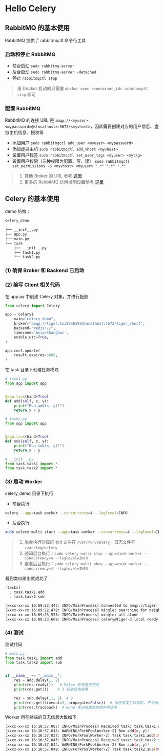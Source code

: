 # Hello Celery

## RabbitMQ 的基本使用

RabbitMQ 提供了 rabbitmqctl 命令行工具

### 启动和停止 RabbitMQ

- 前台启动 `sudo rabbitmq-server`
- 后台启动 `sudo rabbitmq-server -detached`
- 停止 `rabbitmqctl stop`

> 用 Docker 启动的只需要 `docker exec <conrainer_id> rabbitmqctl stop` 即可

### 配置 RabbitMQ

RabbitMQ 的连接 URL 是 `amqp://<myuser>:<mypassword>@<localhost>:5672/<myvhost>`，因此需要创建对应的用户信息、虚拟主机信息、授权等

- 添加用户 `sudo rabbitmqctl add_user <myuser> <mypassword>`
- 添加虚拟主机 `sudo rabbitmqctl add_vhost <myvhost>`
- 设置用户标签 `sudo rabbitmqctl set_user_tags <myuser> <mytag>`
- 设置用户权限（三种权限为配置、写、读） `sudo rabbitmqctl set_permissions -p <myvhost> <myuser> ".*" ".*" ".*"`

> 1. 其他 Broker 的 URL 参考 [这里](https://kombu.readthedocs.io/en/latest/userguide/connections.html#urls)
> 2. 更多的 RabbitMQ 访问控制设置参考 [这里](https://www.rabbitmq.com/admin-guide.html#access-control)

## Celery 的基本使用

demo 结构：

```BASH
celery_demo
.
├── __init__.py
├── app.py
├── main.py
└── task
    ├── __init__.py
    ├── task1.py
    └── task2.py
```

### (1) 确保 Broker 和 Backend 已启动

### (2) 编写 Client 相关代码

在 app.py 中创建 Celery 对象，并进行配置

```python
from celery import Celery

app = Celery(
    main="celery_demo",
    broker="amqp://tiger:hzz2956195@localhost:5672/tiger_vhost",
    backend="redis://",
    timezone='Asia/Shanghai',
    enable_utc=True,
)

app.conf.update(
    result_expires=3600,
)
```

在 task 目录下创建任务模块

```python
# task1.py
from app import app


@app.task(bind=True)
def add(self, x, y):
    print("Run add(x, y)!")
    return x + y
```

```python
# task2.py
from app import app


@app.task(bind=True)
def sub(self, x, y):
    print("Run sub(x, y)!")
    return x - y
```

```python
# __init__.py
from task.task1 import *
from task.task2 import *
```

### (3) 启动 Worker

celery_demo 目录下执行

- 前台执行

```BASH
celery --app=task worker --concurrency=4 --loglevel=INFO
```

- 后台执行

```BASH
sudo celery multi start --app=task worker --concurrency=4 --loglevel=INFO
```

> 1. 后台执行对应的 pid 文件在 `/var/run/celery`，日志文件在 `/var/log/celery`
> 2. 通知后台执行：`sudo celery multi stop --app=task worker --concurrency=4 --loglevel=INFO`
> 3. 查看后台执行：`sudo celery multi show --app=task worker --concurrency=4 --loglevel=INFO`

看到类似输出就成功了

```BASH
[tasks]
  . task.task1.add
  . task.task2.sub

[xxxx-xx-xx 16:09:22,447: INFO/MainProcess] Connected to amqp://tiger:**@127.0.0.1:5672/tiger_vhost
[xxxx-xx-xx 16:09:22,479: INFO/MainProcess] mingle: searching for neighbors
[xxxx-xx-xx 16:09:23,573: INFO/MainProcess] mingle: all alone
[xxxx-xx-xx 16:09:23,669: INFO/MainProcess] celery@Tiger-3.local ready.
```

### (4) 测试

测试代码

```python
# main.py
from task.task1 import add
from task.task2 import sub


if __name__ == "__main__":
    res = add.delay(1, 2)
    print(res.ready())   # False 任务是否完成
    print(res.get())    # 3 获取任务结果

    res = sub.delay(11, 2)  # 9
    print(res.get(timeout=3, propagate=False))  # 当任务发生异常时，不会抛到应用程序
    print(res.traceback)  # None 主动获取任务的异常信息
```

Worker 所在终端的日志信息大致如下

```BASH
[xxxx-xx-xx 16:10:37,007: INFO/MainProcess] Received task: task.task1.add[190dee0d-df36-4401-8e1d-f427038170ea]
[xxxx-xx-xx 16:10:37,015: WARNING/ForkPoolWorker-2] Run add(x, y)!
[xxxx-xx-xx 16:10:37,037: INFO/ForkPoolWorker-2] Task task.task1.add[190dee0d-df36-4401-8e1d-f427038170ea] succeeded in 0.022642897999999967s: 3
[xxxx-xx-xx 16:10:37,043: INFO/MainProcess] Received task: task.task2.sub[06e7e232-d416-46af-99dc-7eb78909dbe6]
[xxxx-xx-xx 16:10:37,044: WARNING/ForkPoolWorker-2] Run sub(x, y)!
[xxxx-xx-xx 16:10:37,049: INFO/ForkPoolWorker-2] Task task.task2.sub[06e7e232-d416-46af-99dc-7eb78909dbe6] succeeded in 0.005043328999999375s: 9
```
